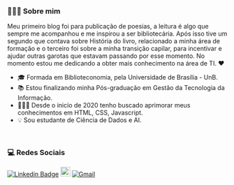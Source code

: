### 👩🏽‍💻 Sobre mim

Meu primeiro blog foi para publicação de poesias, a leitura é algo que sempre me acompanhou e me inspirou a ser bibliotecária. Após isso tive um segundo que contava sobre História do livro, relacionado a minha área de formação e o terceiro foi sobre a minha transição capilar, para incentivar e ajudar outras garotas que estavam passando por esse momento. No momento estou me dedicando a obter mais conhecimento na área de TI. ❤

- 🎓 Formada em Biblioteconomia, pela Universidade de Brasília - UnB. 
- 📚 Estou finalizando minha Pós-graduação em Gestão da Tecnologia da Informação. 
- 👩🏽‍💻 Desde o inicío de 2020 tenho buscado aprimorar meus conhecimentos em HTML, CSS, Javascript. 
- 💡 Sou estudante de Ciência de Dados e AI.

<p>&nbsp;&nbsp;</p>

### 💻 Redes Sociais
[![Linkedin Badge](https://img.shields.io/badge/-LinkedIn-blue?style=flat-square&logo=Linkedin&logoColor=white&link=https://www.linkedin.com/in/tainara-almeida-b139461b1/)](https://www.linkedin.com/in/tainara-almeida-b139461b1/)
[<img src="https://img.shields.io/github/followers/taguinara?label=follow&style=social" height="22" title="Follow me"/>](https://github.com/taguinara) 
[![Gmail](https://img.shields.io/badge/-Gmail-c14438?style=flat&logo=Gmail&logoColor=white)](mailto:tatimes.almeida@gmail.com)

